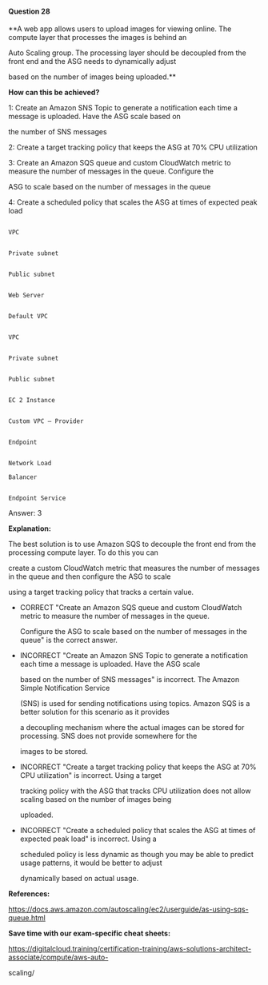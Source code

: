 #### Question  28


**A web app allows users to upload images for viewing online. The compute layer that processes the images is behind an

Auto Scaling group. The processing layer should be decoupled from the front end and the ASG needs to dynamically adjust

based on the number of images being uploaded.**


**How can this be achieved?**


1: Create an Amazon SNS Topic to generate a notification each time a message is uploaded. Have the ASG scale based on

the number of SNS messages


2: Create a target tracking policy that keeps the ASG at 70% CPU utilization


3: Create an Amazon SQS queue and custom CloudWatch metric to measure the number of messages in the queue. Configure the

ASG to scale based on the number of messages in the queue


4: Create a scheduled policy that scales the ASG at times of expected peak load


```

VPC

```


```

Private subnet

```


```

Public subnet

```


```

Web Server

```


```

Default VPC

```


```

VPC

```


```

Private subnet

```


```

Public subnet

```


```

EC 2 Instance

```


```

Custom VPC – Provider

```


```

Endpoint

```


```

Network Load

Balancer

```


```

Endpoint Service

```


Answer: 3


**Explanation:**


The best solution is to use Amazon SQS to decouple the front end from the processing compute layer. To do this you can

create a custom CloudWatch metric that measures the number of messages in the queue and then configure the ASG to scale

using a target tracking policy that tracks a certain value.


- CORRECT "Create an Amazon SQS queue and custom CloudWatch metric to measure the number of messages in the queue.

  Configure the ASG to scale based on the number of messages in the queue" is the correct answer.


- INCORRECT "Create an Amazon SNS Topic to generate a notification each time a message is uploaded. Have the ASG scale

  based on the number of SNS messages" is incorrect. The Amazon Simple Notification Service

  (SNS) is used for sending notifications using topics. Amazon SQS is a better solution for this scenario as it provides

  a decoupling mechanism where the actual images can be stored for processing. SNS does not provide somewhere for the

  images to be stored.


- INCORRECT "Create a target tracking policy that keeps the ASG at 70% CPU utilization" is incorrect. Using a target

  tracking policy with the ASG that tracks CPU utilization does not allow scaling based on the number of images being

  uploaded.


- INCORRECT "Create a scheduled policy that scales the ASG at times of expected peak load" is incorrect. Using a

  scheduled policy is less dynamic as though you may be able to predict usage patterns, it would be better to adjust

  dynamically based on actual usage.


**References:**


https://docs.aws.amazon.com/autoscaling/ec2/userguide/as-using-sqs-queue.html


**Save time with our exam-specific cheat sheets:**


https://digitalcloud.training/certification-training/aws-solutions-architect-associate/compute/aws-auto-

scaling/


